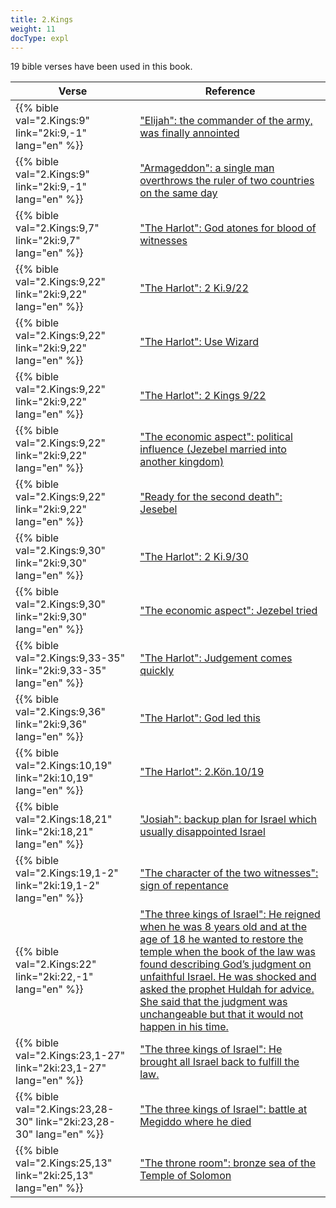 ```yaml
---
title: 2.Kings
weight: 11
docType: expl
---
```


19 bible verses have been used in this book.

| Verse | Reference |
|-------|-----------|
| {{% bible val="2.Kings:9" link="2ki:9,-1" lang="en" %}} | ["Elijah": the commander of the army, was finally annointed](/expl/content/bowls/the-key-to-armageddon#d43b) |
| {{% bible val="2.Kings:9" link="2ki:9,-1" lang="en" %}} | ["Armageddon": a single man overthrows the ruler of two countries on the same day](/quick/content/bowls#None) |
| {{% bible val="2.Kings:9,7" link="2ki:9,7" lang="en" %}} | ["The Harlot": God atones for blood of witnesses](/expl/content/harlot/who-is-the-harlot-babylon-part-1#1947) |
| {{% bible val="2.Kings:9,22" link="2ki:9,22" lang="en" %}} | ["The Harlot": 2 Ki.9/22](/expl/content/harlot/who-is-the-harlot-babylon-part-1#1947) |
| {{% bible val="2.Kings:9,22" link="2ki:9,22" lang="en" %}} | ["The Harlot": Use Wizard](/expl/content/harlot/who-is-the-harlot-babylon-part-1#1947) |
| {{% bible val="2.Kings:9,22" link="2ki:9,22" lang="en" %}} | ["The Harlot": 2 Kings 9/22](/expl/content/harlot/who-is-the-harlot-babylon-part-1#1947) |
| {{% bible val="2.Kings:9,22" link="2ki:9,22" lang="en" %}} | ["The economic aspect": political influence (Jezebel married into another kingdom)](/expl/content/harlot/who-is-the-harlot-babylon-part-2#89fc) |
| {{% bible val="2.Kings:9,22" link="2ki:9,22" lang="en" %}} | ["Ready for the second death": Jesebel](/expl/content/paradise/the-new-jerusalem#0819) |
| {{% bible val="2.Kings:9,30" link="2ki:9,30" lang="en" %}} | ["The Harlot": 2 Ki.9/30](/expl/content/harlot/who-is-the-harlot-babylon-part-1#1947) |
| {{% bible val="2.Kings:9,30" link="2ki:9,30" lang="en" %}} | ["The economic aspect": Jezebel tried](/expl/content/harlot/who-is-the-harlot-babylon-part-2#89fc) |
| {{% bible val="2.Kings:9,33-35" link="2ki:9,33-35" lang="en" %}} | ["The Harlot": Judgement comes quickly](/expl/content/harlot/who-is-the-harlot-babylon-part-1#1947) |
| {{% bible val="2.Kings:9,36" link="2ki:9,36" lang="en" %}} | ["The Harlot": God led this](/expl/content/harlot/who-is-the-harlot-babylon-part-1#1947) |
| {{% bible val="2.Kings:10,19" link="2ki:10,19" lang="en" %}} | ["The Harlot": 2.Kön.10/19](/expl/content/harlot/who-is-the-harlot-babylon-part-1#1947) |
| {{% bible val="2.Kings:18,21" link="2ki:18,21" lang="en" %}} | ["Josiah": backup plan for Israel which usually disappointed Israel](/expl/content/bowls/the-key-to-armageddon#a257) |
| {{% bible val="2.Kings:19,1-2" link="2ki:19,1-2" lang="en" %}} | ["The character of the two witnesses": sign of repentance](/expl/content/witnesses/the-two-witnesses#3181) |
| {{% bible val="2.Kings:22" link="2ki:22,-1" lang="en" %}} | ["The three kings of Israel": He reigned when he was 8 years old and at the age of 18 he wanted to restore the temple when the book of the law was found describing God’s judgment on unfaithful Israel. He was shocked and asked the prophet Huldah for advice. She said that the judgment was unchangeable but that it would not happen in his time.](/expl/content/bowls/armageddon-and-the-battle-of-karkemish#9892) |
| {{% bible val="2.Kings:23,1-27" link="2ki:23,1-27" lang="en" %}} | ["The three kings of Israel": He brought all Israel back to fulfill the law.](/expl/content/bowls/armageddon-and-the-battle-of-karkemish#9892) |
| {{% bible val="2.Kings:23,28-30" link="2ki:23,28-30" lang="en" %}} | ["The three kings of Israel": battle at Megiddo where he died](/expl/content/bowls/armageddon-and-the-battle-of-karkemish#9892) |
| {{% bible val="2.Kings:25,13" link="2ki:25,13" lang="en" %}} | ["The throne room": bronze sea of the Temple of Solomon](/expl/content/worship/worship-in-the-throne-room#2a89) |
